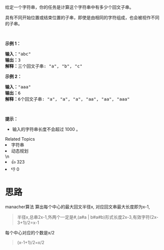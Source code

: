 <p>给定一个字符串，你的任务是计算这个字符串中有多少个回文子串。</p>

<p>具有不同开始位置或结束位置的子串，即使是由相同的字符组成，也会被视作不同的子串。</p>

<p>&nbsp;</p>

<p><strong>示例 1：</strong></p>

<pre><strong>输入：</strong>&quot;abc&quot;
<strong>输出：</strong>3
<strong>解释：</strong>三个回文子串: &quot;a&quot;, &quot;b&quot;, &quot;c&quot;
</pre>

<p><strong>示例 2：</strong></p>

<pre><strong>输入：</strong>&quot;aaa&quot;
<strong>输出：</strong>6
<strong>解释：</strong>6个回文子串: &quot;a&quot;, &quot;a&quot;, &quot;a&quot;, &quot;aa&quot;, &quot;aa&quot;, &quot;aaa&quot;</pre>

<p>&nbsp;</p>

<p><strong>提示：</strong></p>

<ul>
	<li>输入的字符串长度不会超过 1000 。</li>
</ul>
<div><div>Related Topics</div><div><li>字符串</li><li>动态规划</li></div></div>\n<div><li>👍 323</li><li>👎 0</li></div>

# 思路
manacher算法
算出每个中心的最大回文半径x,
对应回文串最大长度即为x-1,
> 半径x,总串2x-1,外两个一定是#,(a#a | b#a#b)形式长度2x-3,有效字符(2x-3+1)/2=x-1

每个中心对应的个数是x/2
> (x-1+1)/2=x/2